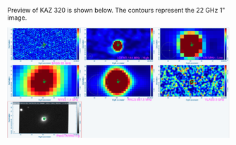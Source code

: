 Preview of KAZ 320 is shown below. The contours represent the 22 GHz 1" image. 

![KAZ320.png](KAZ320.png "KAZ320")

